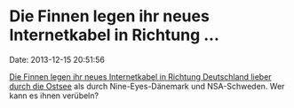 Die Finnen legen ihr neues Internetkabel in Richtung \...
=========================================================

Date: 2013-12-15 20:51:56

[Die Finnen legen ihr neues Internetkabel in Richtung Deutschland lieber
durch die
Ostsee](http://government.fi/ajankohtaista/tiedotteet/tiedote/en.jsp?oid=402176)
als durch Nine-Eyes-Dänemark und NSA-Schweden. Wer kann es ihnen
verübeln?
